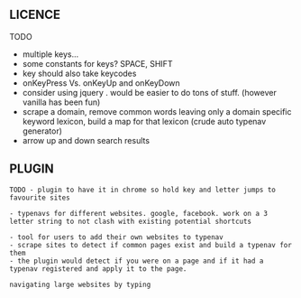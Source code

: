 ## LICENCE


TODO
- multiple keys...
- some constants for keys? SPACE, SHIFT
- key should also take keycodes
- onKeyPress Vs. onKeyUp and onKeyDown
- consider using jquery . would be easier to do tons of stuff. (however vanilla has been fun)
- scrape a domain, remove common words leaving only a domain specific keyword lexicon, build a map for that lexicon (crude auto typenav generator)
- arrow up and down search results


## PLUGIN

	TODO - plugin to have it in chrome so hold key and letter jumps to favourite sites

	- typenavs for different websites. google, facebook. work on a 3 letter string to not clash with existing potential shortcuts

	- tool for users to add their own websites to typenav
	- scrape sites to detect if common pages exist and build a typenav for them
	- the plugin would detect if you were on a page and if it had a typenav registered and apply it to the page.

	navigating large websites by typing
